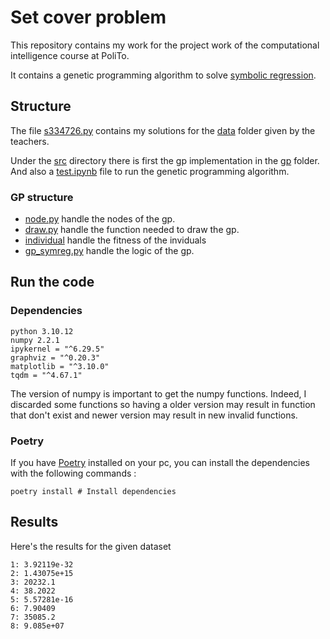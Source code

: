 # Set cover problem

This repository contains my work for the project work of the computational intelligence course at PoliTo.

It contains a genetic programming algorithm to solve [symbolic regression](https://en.wikipedia.org/wiki/Symbolic_regression).

## Structure

The file [s334726.py](./s334726.py) contains my solutions for the [data](./data/) folder given by the teachers.

Under the [src](./src/) directory there is first the gp implementation in the [gp](./src/gp/) folder. And also a [test.ipynb](./src/test.ipynb) file to run the genetic programming algorithm.

### GP structure

- [node.py](./src/gp/node.py) handle the nodes of the gp.
- [draw.py](./src/gp/draw.py) handle the function needed to draw the gp.
- [individual](./src/gp/individual.py) handle the fitness of the inviduals
- [gp_symreg.py](./src/gp/gp_symreg.py) handle the logic of the gp.


## Run the code

### Dependencies

```
python 3.10.12
numpy 2.2.1
ipykernel = "^6.29.5"
graphviz = "^0.20.3"
matplotlib = "^3.10.0"
tqdm = "^4.67.1"
```

The version of numpy is important to get the numpy functions. Indeed, I discarded some functions so having a older version may result in function that don't exist and newer version may result in new invalid functions.

### Poetry

If you have [Poetry](https://python-poetry.org/) installed on your pc, you can install the dependencies with the following commands :

```shell
poetry install # Install dependencies
```

## Results

Here's the results for the given dataset

```
1: 3.92119e-32
2: 1.43075e+15
3: 20232.1
4: 38.2022
5: 5.57281e-16
6: 7.90409
7: 35085.2
8: 9.085e+07
```